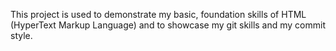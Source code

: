 This project is used to demonstrate my basic, foundation skills of HTML (HyperText Markup Language) and to showcase my git skills and my commit style.